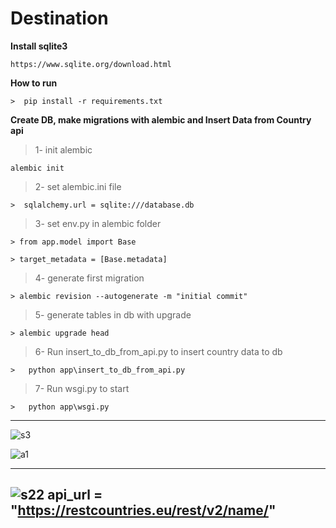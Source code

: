 # Destination

  
  

**Install sqlite3**

  
    https://www.sqlite.org/download.html

  

**How to run**

  

    >  pip install -r requirements.txt

  

**Create DB, make migrations with alembic and Insert Data from Country api**

  

    

> 1- init alembic

    alembic init

>

> 2- set alembic.ini file 

    >  sqlalchemy.url = sqlite:///database.db

>

> 3- set env.py in alembic folder

>

    > from app.model import Base

>

    > target_metadata = [Base.metadata]

>

> 4- generate first migration 

    > alembic revision --autogenerate -m "initial commit"

>

> 5- generate tables in db with upgrade 

    > alembic upgrade head

>

> 6- Run insert_to_db_from_api.py to insert country data to db

    >   python app\insert_to_db_from_api.py

> 7- Run wsgi.py to start

    >   python app\wsgi.py


-----------------------------
![s3](https://user-images.githubusercontent.com/73230039/126903970-876f2a24-a693-4751-ac3f-a3a90d3304c4.png)

![a1](https://user-images.githubusercontent.com/73230039/128763772-e4fd85d6-1bcb-4209-9185-cfb7005262f8.jpg)

-------------------------------------
![s22](https://user-images.githubusercontent.com/73230039/126903957-1e10a53e-a3f2-42a7-8cba-eacc291e01a5.png)
api_url = "https://restcountries.eu/rest/v2/name/"
-----------------------------------
